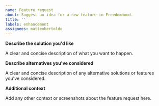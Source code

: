 ```yaml
---
name: Feature request
about: Suggest an idea for a new feature in Freedomhood.
title: ''
labels: enhancement
assignees: matteobertoldo
---
```


**Describe the solution you'd like**

A clear and concise description of what you want to happen.

**Describe alternatives you've considered**

A clear and concise description of any alternative solutions or features you've considered.

**Additional context**

Add any other context or screenshots about the feature request here.
